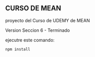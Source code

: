 ## CURSO DE MEAN

proyecto del Curso de UDEMY de MEAN

Version Seccion 6 - Terminado

ejecutre este comando:
```
npm install
```